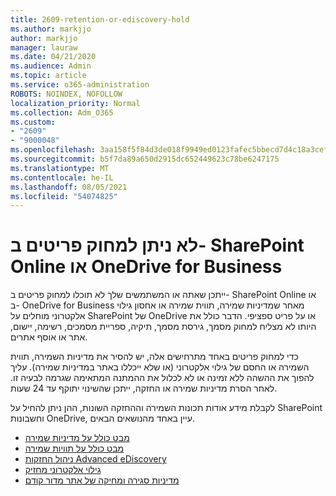 ```yaml
---
title: 2609-retention-or-ediscovery-hold
ms.author: markjjo
author: markjjo
manager: lauraw
ms.date: 04/21/2020
ms.audience: Admin
ms.topic: article
ms.service: o365-administration
ROBOTS: NOINDEX, NOFOLLOW
localization_priority: Normal
ms.collection: Adm_O365
ms.custom:
- "2609"
- "9000048"
ms.openlocfilehash: 3aa158f5f84d3de018f9949ed0123fafec5bbecd7d4c18a3cef8af7fe738d78c
ms.sourcegitcommit: b5f7da89a650d2915dc652449623c78be6247175
ms.translationtype: MT
ms.contentlocale: he-IL
ms.lasthandoff: 08/05/2021
ms.locfileid: "54074825"
---
```

# <a name="unable-to-delete-items-in-sharepoint-online-or-onedrive-for-business"></a>לא ניתן למחוק פריטים ב- SharePoint Online או OneDrive for Business

ייתכן שאתה או המשתמשים שלך לא תוכלו למחוק פריטים ב- SharePoint Online או ב- OneDrive for Business מאחר שמדיניות שמירה, תווית שמירה או אחסון גילוי אלקטרוני מוחלים על SharePoint של OneDrive או על פריט ספציפי. הדבר כולל את היותו לא מצליח למחוק מסמך, גירסת מסמך, תיקיה, ספריית מסמכים, רשימה, יישום, אתר או אוסף אתרים. 

כדי למחוק פריטים באחד מתרחישים אלה, יש להסיר את מדיניות השמירה, תווית השמירה או החסם של גילוי אלקטרוני (או שלא ייכללו באתר במדיניות שמירה). עליך להפוך את ההשהה ללא זמינה או לא לכלול את ההמתנה המתאימה שגרמה לבעיה זו. לאחר הסרת מדיניות שמירה או החזקה, ייתכן שהשינוי יתוקף עד 24 שעות. 

לקבלת מידע אודות תכונות השמירה וההחזקה השונות, ההן ניתן להחיל על SharePoint וחשבונות OneDrive, עיין באחד מהנושאים הבאים.

- [מבט כולל על מדיניות שמירה](https://docs.microsoft.com/microsoft-365/compliance/retention-policies)
- [מבט כולל על תוויות שמירה](https://docs.microsoft.com/microsoft-365/compliance/labels)
- [ניהול החזקות Advanced eDiscovery](https://docs.microsoft.com/microsoft-365/compliance/managing-holds)
- [גילוי אלקטרוני מחזיק](https://docs.microsoft.com/microsoft-365/compliance/ediscovery-cases#step-4-place-content-locations-on-hold)
- [מדיניות סגירה ומחיקה של אתר מדור קודם](https://support.office.com/article/Use-policies-for-site-closure-and-deletion-A8280D82-27FD-48C5-9ADF-8A5431208BA5)